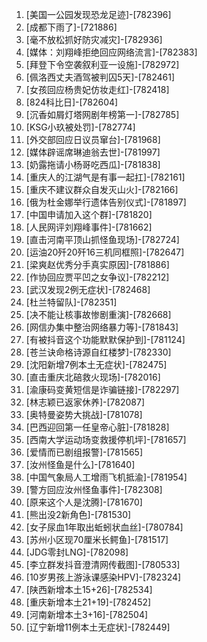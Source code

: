 
1. [美国一公园发现恐龙足迹]-[782396]
1. [成都下雨了]-[721886]
1. [毫不放松抓好防灾减灾]-[782936]
1. [媒体：刘翔峰拒绝回应网络流言]-[782383]
1. [拜登下令空袭叙利亚一设施]-[782972]
1. [佩洛西丈夫酒驾被判囚5天]-[782461]
1. [女孩回应杨贵妃仿妆走红]-[782418]
1. [824科比日]-[782604]
1. [沉香如屑灯塔网剧年榜第一]-[782785]
1. [KSG小玖被处罚]-[782774]
1. [外交部回应日议员窜台]-[781968]
1. [媒体辟谣席琳迪翁去世]-[781997]
1. [奶露拖请小杨哥吃西瓜]-[781838]
1. [重庆人的江湖气是有事一起扛]-[782161]
1. [重庆不建议群众自发灭山火]-[782166]
1. [俄为杜金娜举行遗体告别仪式]-[781897]
1. [中国申请加入这个群]-[781820]
1. [人民网评刘翔峰事件]-[781662]
1. [直击河南平顶山抓怪鱼现场]-[782724]
1. [运油20歼20歼16三机同框照]-[782647]
1. [梁爽赵优秀分手真实原因]-[781886]
1. [作协回应贾平凹之女争议]-[782212]
1. [武汉发现2例无症状]-[782468]
1. [杜兰特留队]-[782351]
1. [决不能让核事故惨剧重演]-[782668]
1. [网信办集中整治网络暴力等]-[781843]
1. [有被抖音这个功能默默保护到]-[781124]
1. [苍兰诀命格诗源自红楼梦]-[782330]
1. [沈阳新增7例本土无症状]-[782475]
1. [直击重庆北碚救火现场]-[782016]
1. [渝康码变黄短信是诈骗链接]-[782297]
1. [林志颖已返家休养]-[782087]
1. [奥特曼姿势大挑战]-[781078]
1. [巴西迎回第一任皇帝心脏]-[781828]
1. [西南大学运动场变救援停机坪]-[781657]
1. [爱情而已剧组报警]-[781565]
1. [汝州怪鱼是什么]-[781640]
1. [中国气象局人工增雨飞机抵渝]-[781954]
1. [警方回应汝州怪鱼事件]-[782308]
1. [原来这个人是沈腾]-[781670]
1. [熊出没2新角色]-[781530]
1. [女子尿血1年取出蚯蚓状血丝]-[780784]
1. [苏州小区现70厘米长鳄鱼]-[781517]
1. [JDG零封LNG]-[782098]
1. [李立群发抖音澄清网传截图]-[780533]
1. [10岁男孩上游泳课感染HPV]-[782324]
1. [陕西新增本土15+26]-[782534]
1. [重庆新增本土21+19]-[782452]
1. [河南新增本土3+16]-[782504]
1. [辽宁新增11例本土无症状]-[782449]